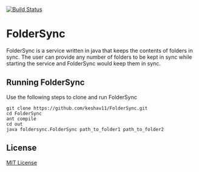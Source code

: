 

[![Build Status](https://travis-ci.org/keshav11/FolderSync.svg?branch=master)](https://travis-ci.org/keshav11/FolderSync)      
# FolderSync

FolderSync is a service written in java that keeps the contents of folders in sync. The user can provide any number of folders to be kept in sync while starting the service and FolderSync would keep them in sync.
## Running FolderSync
Use the following steps to clone and run FolderSync

```
git clone https://github.com/keshav11/FolderSync.git
cd FolderSync
ant compile
cd out
java foldersync.FolderSync path_to_folder1 path_to_folder2
```

## License 
[MIT License](https://github.com/keshav11/FolderSync/blob/master/LICENSE)
